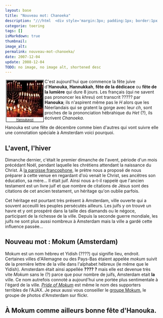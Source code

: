 ```yaml
---
layout: base
title: "Nouveau mot: Chanoeka"
description: "///html  <div style='margin:3px; padding:1px; border:1px solid black; float:left; font-size:10px; text-align:center;'><a href='http://commons.wikimedia.org/wiki"
categorie: toering
tags: []
isMarkdown: true
thumbnail: 
image_alt: 
permalink: nouveau-mot-chanoeka/
date: 2007-12-04
update: 2008-12-04
TODO: no image, no image alt, shortened desc
---
```


<!-- HTML -->
<div style="margin:3px; padding:1px; border:1px solid black; float:left; font-size:10px; text-align:center;"><a href="http://commons.wikimedia.org/wiki/Image:Hanukiyot.jpg" rel="nofollow"><img src="/public/images/commons/Hanukiyot-Attribution-Beth-Brewer.jpg" alt="Hanukiyots et lumières" style="border:0;"/><br/>Hanoukayot</a></div>
<!-- / HTML -->

C'est aujourd'hui que commence la fête juive d'**Hanouka**, **Hannukkah**, **fête de la dédicace** ou **fête de la lumière** qui dure 8 jours. Les français (qui ne savent pas prononcer les *khreu*) ont transcrit ????? par **Hanouka**; ils n'aspirent même pas le *H* alors que les Néerlandais qui se gratent la gorge avec leur *ch*, sont proches de la prononciation hébrahique du *Het* (?), ils écrivent *Chanoeka*.

Hanouka est une fête de décembre comme bien d'autres qui vont suivre elle une connotation spéciale à Amsterdam voici pourquoi.

## L'avent, l'hiver
Dimanche dernier, c'était le premier dimanche de l'avent, période d'un mois précédant Noël, pendant laquelle les chrétiens attendant la naissance du Christ. À [la paroisse francophone](/bonne-fete-pascales), le prètre nous a proposé de nous préparer à cette venue en regardant d'où venait le Christ, ses ancêtres son éducation, sa mère... Il était juif. Ainsi nous a-t-il rappelé que l'ancien testament est un livre juif et que nombre de citations de Jésus sont des citations de cet ancien testament, un héritage qu'on oublie parfois.

Cet héritage est pourtant très présent à Amsterdam, ville ouverte qui a souvent acceuilli les peuples persécutés ailleurs. Les juifs y on trouvé un havre et y ont prospéré dans la taille des diamands ou le négoce, participant de la richesse de la ville. Depuis la seconde guerre mondiale, les juifs ne sont plus aussi nombreux à Amsterdam mais la ville a gardé cette influence passée...

## Nouveau mot : Mokum (Amsterdam)
Mokum est un nom hébreu et Yidish (????) qui signifie lieu, endroit. Certaines villes d'Allemagne ou des Pays-Bas étaient appelée *mokum* suivit de la première lettre de la ville dans l'alphabet hébreux (le même que le Yidish). Amsterdam était ainsi appellée **???? ?** mais elle est devenue très vite *Mokum* sans le (?) parce que pour nombre de juifs, Amsterdam etait **la** ville. Ce nom autrefois connoté a aujourd'hui une portée plus sentimentale à l'égard de la ville. *[Pride of Mokum](http://www.ajaxpride.nl/)* est même le nom des supporters terribles de l'AJAX. Je peux aussi vous conseiller le [groupe Mokum](http://www.flickr.com/groups/mokum/pool/), le groupe de photos d'Amsterdam sur flickr.

À Mokum comme ailleurs bonne fête d'Hanouka.
---
<!-- post notes:
Il nous a aussi rappellé que nous étions de la deuxième alliance (au temps de Jesus) la première alliance de Dieu avec son peuple (au temps de Moïse) n'a jamais été reniée par la deuxième alliance. Mais j'arrête là mon cathéchisme.
--->
